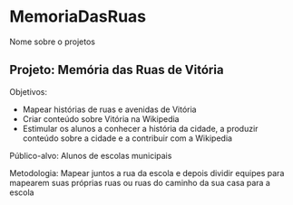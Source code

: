 # MemoriaDasRuas
Nome sobre o projetos

## Projeto: Memória das Ruas de Vitória

Objetivos:
* Mapear histórias de ruas e avenidas de Vitória
* Criar conteúdo sobre Vitória na Wikipedia
* Estimular os alunos a conhecer a história da cidade, a produzir conteúdo sobre a cidade e a contribuir com a Wikipedia

Público-alvo: Alunos de escolas municipais

Metodologia: Mapear juntos a rua da escola e depois dividir equipes para mapearem suas próprias ruas ou ruas do caminho da sua casa para a escola
